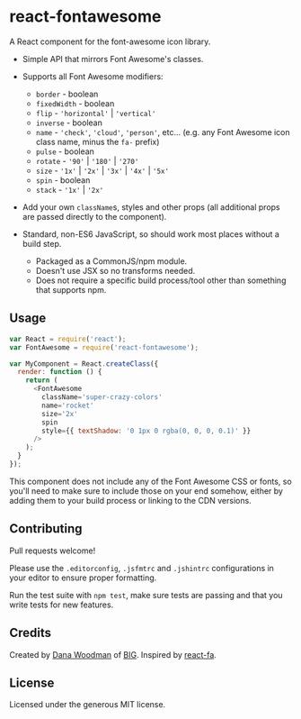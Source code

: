 # react-fontawesome

A React component for the font-awesome icon library.

- Simple API that mirrors Font Awesome's classes.
- Supports all Font Awesome modifiers:

  - `border` - boolean
  - `fixedWidth` - boolean
  - `flip` - `'horizontal'` | `'vertical'`
  - `inverse` - boolean
  - `name` - `'check'`, `'cloud'`, `'person'`, etc... (e.g. any Font Awesome icon class name, minus the `fa-` prefix)
  - `pulse` - boolean
  - `rotate` - `'90'` | `'180'` | `'270'`
  - `size` - `'1x'` | `'2x'` | `'3x'` | `'4x'` | `'5x'`
  - `spin` - boolean
  - `stack` - `'1x'` | `'2x'`

- Add your own `className`s, styles and other props (all additional props are passed directly to the component).
- Standard, non-ES6 JavaScript, so should work most places without a build step.
    - Packaged as a CommonJS/npm module.
    - Doesn't use JSX so no transforms needed.
    - Does not require a specific build process/tool other than something that supports npm.


## Usage

```js
var React = require('react');
var FontAwesome = require('react-fontawesome');

var MyComponent = React.createClass({
  render: function () {
    return (
      <FontAwesome
        className='super-crazy-colors'
        name='rocket'
        size='2x'
        spin
        style={{ textShadow: '0 1px 0 rgba(0, 0, 0, 0.1)' }}
      />
    );
  }
});
```

This component does not include any of the Font Awesome CSS or fonts, so you'll need to make sure to include those on your end somehow, either by adding them to your build process or linking to the CDN versions.


## Contributing

Pull requests welcome! 

Please use the `.editorconfig`, `.jsfmtrc` and `.jshintrc` configurations in your editor to ensure proper formatting.

Run the test suite with `npm test`, make sure tests are passing and that you write tests for new features.


## Credits

Created by [Dana Woodman](http://danawoodman.com) of [BIG](http://builtbybig.com). Inspired by [react-fa](https://github.com/andreypopp/react-fa).


## License

Licensed under the generous MIT license.
